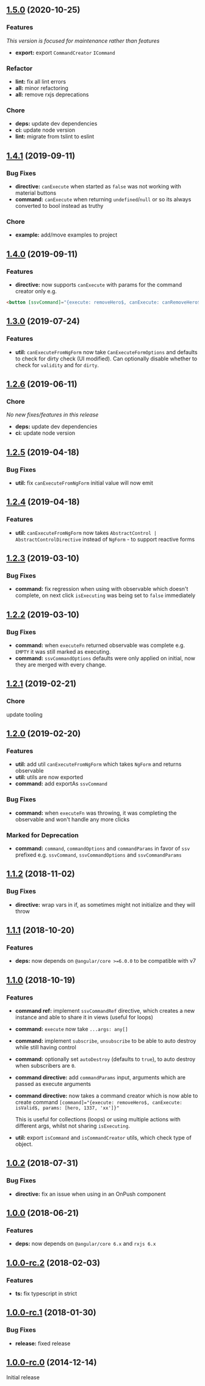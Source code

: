 ## [1.5.0](https://github.com/sketch7/ngx.command/compare/1.4.1...1.5.0) (2020-10-25)

### Features

_This version is focused for maintenance rather than features_

- **export:** export `CommandCreator` `ICommand`

### Refactor 

- **lint:** fix all lint errors
- **all:** minor refactoring
- **all:** remove rxjs deprecations

### Chore

- **deps:** update dev dependencies
- **ci:** update node version
- **lint:** migrate from tslint to eslint

## [1.4.1](https://github.com/sketch7/ngx.command/compare/1.4.0...1.4.1) (2019-09-11)

### Bug Fixes

- **directive:** `canExecute` when started as `false` was not working with material buttons
- **command:** `canExecute` when returning `undefined`/`null` or so its always converted to bool instead as truthy

### Chore

- **example:** add/move examples to project

## [1.4.0](https://github.com/sketch7/ngx.command/compare/1.3.0...1.4.0) (2019-09-11)

### Features

- **directive:** now supports `canExecute` with params for the command creator only e.g.
```html
<button [ssvCommand]="{execute: removeHero$, canExecute: canRemoveHero$, params: [hero, 1337, 'xx']}">Remove</button>
```

## [1.3.0](https://github.com/sketch7/ngx.command/compare/1.2.6...1.3.0) (2019-07-24)

### Features

- **util:** `canExecuteFromNgForm` now take `CanExecuteFormOptions` and defaults to check for dirty check (UI modified). Can optionally disable whether to check for `validity` and for `dirty`.

## [1.2.6](https://github.com/sketch7/ngx.command/compare/1.2.5...1.2.6) (2019-06-11)

### Chore

_No new fixes/features in this release_

- **deps:** update dev dependencies
- **ci:** update node version

## [1.2.5](https://github.com/sketch7/ngx.command/compare/1.2.4...1.2.5) (2019-04-18)

### Bug Fixes

- **util:** fix `canExecuteFromNgForm` initial value will now emit

## [1.2.4](https://github.com/sketch7/ngx.command/compare/1.2.3...1.2.4) (2019-04-18)

### Features

- **util:** `canExecuteFromNgForm` now takes `AbstractControl | AbstractControlDirective` instead of `NgForm` - to support reactive forms

## [1.2.3](https://github.com/sketch7/ngx.command/compare/1.2.2...1.2.3) (2019-03-10)

### Bug Fixes

- **command:** fix regression when using with observable which doesn't complete, on next click `isExecuting` was being set to `false` immediately

## [1.2.2](https://github.com/sketch7/ngx.command/compare/1.2.1...1.2.2) (2019-03-10)

### Bug Fixes

- **command:** when `executeFn` returned observable was complete e.g. `EMPTY` it was still marked as executing.
- **command:** `ssvCommandOptions` defaults were only applied on initial, now they are merged with every change.

## [1.2.1](https://github.com/sketch7/ngx.command/compare/1.2.0...1.2.1) (2019-02-21)

### Chore

update tooling

## [1.2.0](https://github.com/sketch7/ngx.command/compare/1.1.2...1.2.0) (2019-02-20)

### Features

- **util:** add util `canExecuteFromNgForm` which takes `NgForm` and returns observable
- **util:** utils are now exported
- **command:** add exportAs `ssvCommand`

### Bug Fixes

- **command:** when `executeFn` was throwing, it was completing the observable and won't handle any more clicks

### Marked for Deprecation

- **command:** `command`, `commandOptions` and `commandParams` in favor of `ssv` prefixed e.g. `ssvCommand`, `ssvCommandOptions` and `ssvCommandParams`

## [1.1.2](https://github.com/sketch7/ngx.command/compare/1.1.1...1.1.2) (2018-11-02)

### Bug Fixes

- **directive:** wrap vars in if, as sometimes might not initialize and they will throw

## [1.1.1](https://github.com/sketch7/ngx.command/compare/1.1.0...1.1.1) (2018-10-20)

### Features

- **deps:** now depends on `@angular/core >=6.0.0` to be compatible with v7

## [1.1.0](https://github.com/sketch7/ngx.command/compare/1.0.2...1.1.0) (2018-10-19)

### Features

- **command ref:** implement `ssvCommandRef` directive, which creates a new instance and able to share it in views (useful for loops)
- **command:** `execute` now take `...args: any[]`
- **command:** implement `subscribe`, `unsubscribe` to be able to auto destroy while still having control
- **command:** optionally set `autoDestroy` (defaults to `true`), to auto destroy when subscribers are `0`.
- **command directive:** add `commandParams` input, arguments which are passed as execute arguments
- **command directive:** now takes a command creator which is now able to create command `[command]="{execute: removeHero$, canExecute: isValid$, params: [hero, 1337, 'xx']}"`

  This is useful for collections (loops) or using multiple actions with different args, whilst not sharing `isExecuting`.

- **util:** export `isCommand` and `isCommandCreator` utils, which check type of object.

## [1.0.2](https://github.com/sketch7/ngx.command/compare/1.0.0...1.0.2) (2018-07-31)

### Bug Fixes

- **directive:** fix an issue when using in an OnPush component

## [1.0.0](https://github.com/sketch7/ngx.command/compare/1.0.0-rc.2...1.0.0) (2018-06-21)

### Features

- **deps:** now depends on `@angular/core 6.x` and `rxjs 6.x`

## [1.0.0-rc.2](https://github.com/sketch7/ngx.command/compare/1.0.0-rc.1...1.0.0-rc.2) (2018-02-03)

### Features

- **ts:** fix typescript in strict

## [1.0.0-rc.1](https://github.com/sketch7/ngx.command/compare/1.0.0-rc.0...1.0.0-rc.1) (2018-01-30)

### Bug Fixes

- **release:** fixed release

## [1.0.0-rc.0](https://github.com/sketch7/ngx.command) (2014-12-14)

Initial release
